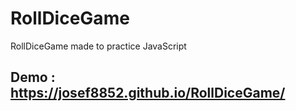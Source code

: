 # RollDiceGame
RollDiceGame made to practice JavaScript 


## Demo :  https://josef8852.github.io/RollDiceGame/
